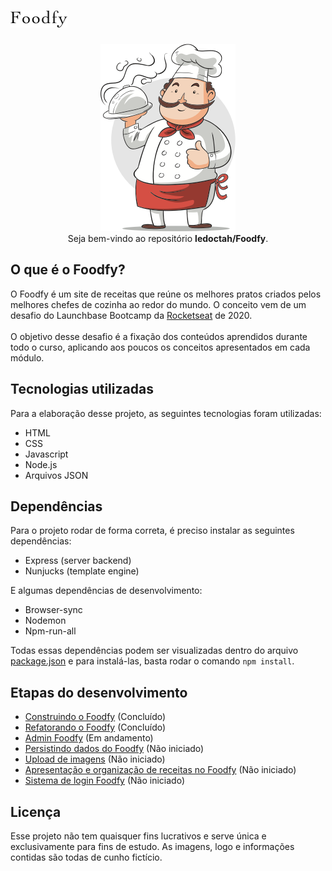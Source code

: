 # <img src="/public/imgs/logo_black.png">

<p align="center">
  <img src="/public/imgs/chef.png">
  <br>
  Seja bem-vindo ao repositório <b>ledoctah/Foodfy</b>.
</p>

## O que é o Foodfy?

O Foodfy é um site de receitas que reúne os melhores pratos criados pelos melhores chefes de cozinha ao redor do mundo. O conceito vem de um desafio do Launchbase Bootcamp da [Rocketseat](https://github.com/rocketseat) de 2020.
\
\
O objetivo desse desafio é a fixação dos conteúdos aprendidos durante todo o curso, aplicando aos poucos os conceitos apresentados em cada módulo.

## Tecnologias utilizadas

Para a elaboração desse projeto, as seguintes tecnologias foram utilizadas:
* HTML
* CSS
* Javascript
* Node.js
* Arquivos JSON

## Dependências
Para o projeto rodar de forma correta, é preciso instalar as seguintes dependências:
* Express (server backend)
* Nunjucks (template engine)

E algumas dependências de desenvolvimento:
* Browser-sync
* Nodemon
* Npm-run-all

Todas essas dependências podem ser visualizadas dentro do arquivo [package.json](/package.json) e para instalá-las, basta rodar o comando `npm install`.

## Etapas do desenvolvimento
* [Construindo o Foodfy](https://github.com/Rocketseat/bootcamp-launchbase-desafios-02/blob/master/desafios/02-foodfy.md) (Concluído)
* [Refatorando o Foodfy](https://github.com/Rocketseat/bootcamp-launchbase-desafios-03) (Concluído)
* [Admin Foodfy](https://github.com/Rocketseat/bootcamp-launchbase-desafios-04/blob/master/desafios/04-admin-foodfy.md) (Em andamento)
* [Persistindo dados do Foodfy](https://github.com/Rocketseat/bootcamp-launchbase-desafios-05/blob/master/desafios/05-persistindo-dados-foodfy.md) (Não iniciado)
* [Upload de imagens](https://github.com/Rocketseat/bootcamp-launchbase-desafios-07) (Não iniciado)
* [Apresentação e organização de receitas no Foodfy](https://github.com/Rocketseat/bootcamp-launchbase-desafios-08) (Não iniciado)
* [Sistema de login Foodfy](https://github.com/Rocketseat/bootcamp-launchbase-desafios-10) (Não iniciado)

## Licença
Esse projeto não tem quaisquer fins lucrativos e serve única e exclusivamente para fins de estudo. As imagens, logo e informações contidas são todas de cunho fictício.
